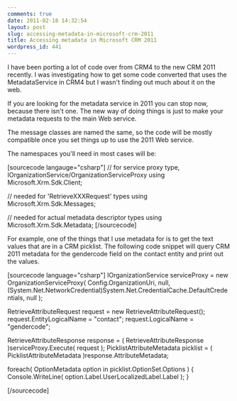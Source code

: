 ```yaml
---
comments: true
date: 2011-02-18 14:32:54
layout: post
slug: accessing-metadata-in-microsoft-crm-2011
title: Accessing metadata in Microsoft CRM 2011
wordpress_id: 441
---
```


I have been porting a lot of code over from CRM4 to the new CRM 2011 recently. I was investigating how to get some code converted that uses the MetadataService in CRM4 but I wasn't finding out much about it on the web.

If you are looking for the metadata service in 2011 you can stop now, because there isn't one. The new way of doing things is just to make your metadata requests to the main Web service.

The message classes are named the same, so the code will be mostly compatible once you set things up to use the 2011 Web service.

The namespaces you'll need in most cases will be:

[sourcecode langauge="csharp"]
// for service proxy type, IOrganizationService/OrganizationServiceProxy
using Microsoft.Xrm.Sdk.Client;

// needed for 'RetrieveXXXRequest' types
using Microsoft.Xrm.Sdk.Messages;

// needed for actual metadata descriptor types
using Microsoft.Xrm.Sdk.Metadata;
[/sourcecode]

For example, one of the things that I use metadata for is to get the text values that are in a CRM picklist. The following code snippet will query CRM 2011 metadata for the gendercode field on the contact entity and print out the values.

[sourcecode language="csharp"]
IOrganizationService serviceProxy = new OrganizationServiceProxy(
	Config.OrganizationUri,
	null,
	(System.Net.NetworkCredential)System.Net.CredentialCache.DefaultCredentials,
	null
);

RetrieveAttributeRequest request = new RetrieveAttributeRequest();
request.EntityLogicalName = "contact";
request.LogicalName = "gendercode";

RetrieveAttributeResponse response = ( RetrieveAttributeResponse )serviceProxy.Execute( request );
PicklistAttributeMetadata picklist = ( PicklistAttributeMetadata )response.AttributeMetadata;

foreach( OptionMetadata option in picklist.OptionSet.Options ) {
	Console.WriteLine( option.Label.UserLocalizedLabel.Label );
}

[/sourcecode]


